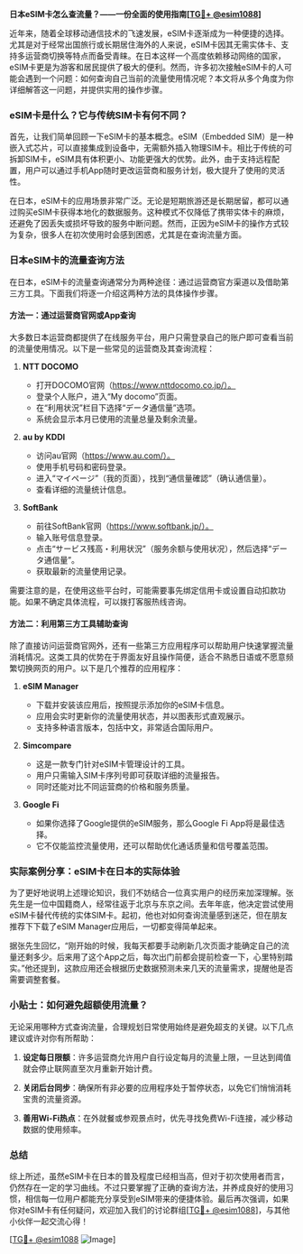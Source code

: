 **日本eSIM卡怎么查流量？——一份全面的使用指南[[TG💪+ @esim1088](https://t.me/s/esim1088)]**

近年来，随着全球移动通信技术的飞速发展，eSIM卡逐渐成为一种便捷的选择。尤其是对于经常出国旅行或长期居住海外的人来说，eSIM卡因其无需实体卡、支持多运营商切换等特点而备受青睐。在日本这样一个高度依赖移动网络的国家，eSIM卡更是为游客和居民提供了极大的便利。然而，许多初次接触eSIM卡的人可能会遇到一个问题：如何查询自己当前的流量使用情况呢？本文将从多个角度为你详细解答这一问题，并提供实用的操作步骤。

### eSIM卡是什么？它与传统SIM卡有何不同？

首先，让我们简单回顾一下eSIM卡的基本概念。eSIM（Embedded SIM）是一种嵌入式芯片，可以直接集成到设备中，无需额外插入物理SIM卡。相比于传统的可拆卸SIM卡，eSIM具有体积更小、功能更强大的优势。此外，由于支持远程配置，用户可以通过手机App随时更改运营商和服务计划，极大提升了使用的灵活性。

在日本，eSIM卡的应用场景非常广泛。无论是短期旅游还是长期居留，都可以通过购买eSIM卡获得本地化的数据服务。这种模式不仅降低了携带实体卡的麻烦，还避免了因丢失或损坏导致的服务中断问题。然而，正因为eSIM卡的操作方式较为复杂，很多人在初次使用时会感到困惑，尤其是在查询流量方面。

### 日本eSIM卡的流量查询方法

在日本，eSIM卡的流量查询通常分为两种途径：通过运营商官方渠道以及借助第三方工具。下面我们将逐一介绍这两种方法的具体操作步骤。

#### 方法一：通过运营商官网或App查询

大多数日本运营商都提供了在线服务平台，用户只需登录自己的账户即可查看当前的流量使用情况。以下是一些常见的运营商及其查询流程：

1. **NTT DOCOMO**
   - 打开DOCOMO官网（https://www.nttdocomo.co.jp/）。
   - 登录个人账户，进入“My docomo”页面。
   - 在“利用状況”栏目下选择“データ通信量”选项。
   - 系统会显示本月已使用的流量总量及剩余流量。

2. **au by KDDI**
   - 访问au官网（https://www.au.com/）。
   - 使用手机号码和密码登录。
   - 进入“マイページ”（我的页面），找到“通信量確認”（确认通信量）。
   - 查看详细的流量统计信息。

3. **SoftBank**
   - 前往SoftBank官网（https://www.softbank.jp/）。
   - 输入账号信息登录。
   - 点击“サービス残高・利用状況”（服务余额与使用状况），然后选择“データ通信量”。
   - 获取最新的流量使用记录。

需要注意的是，在使用这些平台时，可能需要事先绑定信用卡或设置自动扣款功能。如果不确定具体流程，可以拨打客服热线咨询。

#### 方法二：利用第三方工具辅助查询

除了直接访问运营商官网外，还有一些第三方应用程序可以帮助用户快速掌握流量消耗情况。这类工具的优势在于界面友好且操作简便，适合不熟悉日语或不愿意频繁切换网页的用户。以下是几个推荐的应用程序：

1. **eSIM Manager**
   - 下载并安装该应用后，按照提示添加你的eSIM卡信息。
   - 应用会实时更新你的流量使用状态，并以图表形式直观展示。
   - 支持多种语言版本，包括中文，非常适合国际用户。

2. **Simcompare**
   - 这是一款专门针对eSIM卡管理设计的工具。
   - 用户只需输入SIM卡序列号即可获取详细的流量报告。
   - 同时还能对比不同运营商的价格和服务质量。

3. **Google Fi**
   - 如果你选择了Google提供的eSIM服务，那么Google Fi App将是最佳选择。
   - 它不仅能监控流量使用，还可以帮助优化通话质量和信号覆盖范围。

### 实际案例分享：eSIM卡在日本的实际体验

为了更好地说明上述理论知识，我们不妨结合一位真实用户的经历来加深理解。张先生是一位中国籍商人，经常往返于北京与东京之间。去年年底，他决定尝试使用eSIM卡替代传统的实体SIM卡。起初，他也对如何查询流量感到迷茫，但在朋友推荐下下载了eSIM Manager应用后，一切都变得简单起来。

据张先生回忆，“刚开始的时候，我每天都要手动刷新几次页面才能确定自己的流量还剩多少。后来用了这个App之后，每次出门前都会提前检查一下，心里特别踏实。”他还提到，这款应用还会根据历史数据预测未来几天的流量需求，提醒他是否需要调整套餐。

### 小贴士：如何避免超额使用流量？

无论采用哪种方式查询流量，合理规划日常使用始终是避免超支的关键。以下几点建议或许对你有所帮助：

1. **设定每日限额**：许多运营商允许用户自行设定每月的流量上限，一旦达到阈值就会停止联网直至次月重新开始计费。
   
2. **关闭后台同步**：确保所有非必要的应用程序处于暂停状态，以免它们悄悄消耗宝贵的流量资源。
   
3. **善用Wi-Fi热点**：在外就餐或参观景点时，优先寻找免费Wi-Fi连接，减少移动数据的使用频率。

### 总结

综上所述，虽然eSIM卡在日本的普及程度已经相当高，但对于初次使用者而言，仍然存在一定的学习曲线。不过只要掌握了正确的查询方法，并养成良好的使用习惯，相信每一位用户都能充分享受到eSIM带来的便捷体验。最后再次强调，如果你对eSIM卡有任何疑问，欢迎加入我们的讨论群组[[TG💪+ @esim1088](https://t.me/s/esim1088)]，与其他小伙伴一起交流心得！

[[TG💪+ @esim1088](https://t.me/s/esim1088) ![Image](https://i.postimg.cc/4NQfJmqS/Snipaste-2025-05-13-00-14-12.png)]